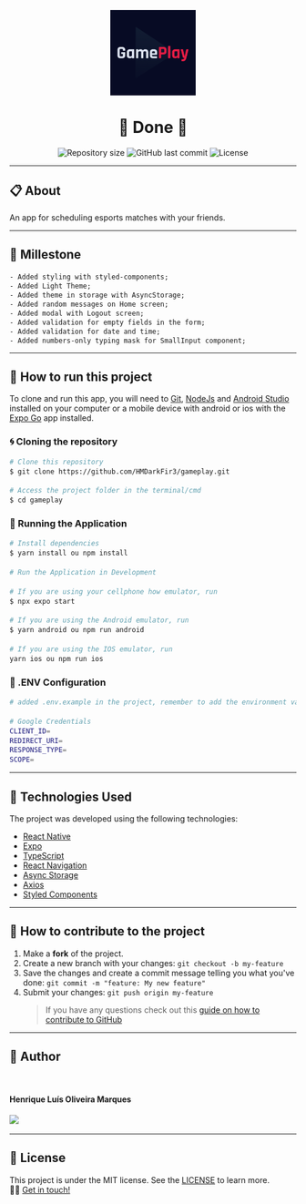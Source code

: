 <p align="center" >
  <img align="center" src="./assets/icon.png" width="150px;" />
</p>

<h1 align="center">
  🚀 Done 🚀
</h1>

<p align="center" >
  <img alt="Repository size" src="https://img.shields.io/github/repo-size/hmdarkfir3/gameplay?style=for-the-badge">
  
  <img alt="GitHub last commit" src="https://img.shields.io/github/last-commit/hmdarkfir3/gameplay?style=for-the-badge">
  
  <img alt="License" src="https://img.shields.io/badge/license-MIT-blue.svg?style=for-the-badge" />
</p>
  
---

## 📋 About

An app for scheduling esports matches with your friends.

---

## 🎉 Millestone
    
    - Added styling with styled-components;
    - Added Light Theme;
    - Added theme in storage with AsyncStorage;
    - Added random messages on Home screen;
    - Added modal with Logout screen;
    - Added validation for empty fields in the form;
    - Added validation for date and time;
    - Added numbers-only typing mask for SmallInput component;
    
---

## 📂 How to run this project

To clone and run this app, you will need to [Git](https://git-scm.com), [NodeJs](https://nodejs.org/en/) and [Android Studio](https://developer.android.com/studio) installed on your computer or a mobile device with android or ios with the [Expo Go](https://expo.dev/client) app installed.

### 🌀 Cloning the repository

```bash
# Clone this repository
$ git clone https://github.com/HMDarkFir3/gameplay.git

# Access the project folder in the terminal/cmd
$ cd gameplay
```

### 🎲 Running the Application

```bash
# Install dependencies
$ yarn install ou npm install

# Run the Application in Development

# If you are using your cellphone how emulator, run
$ npx expo start

# If you are using the Android emulator, run
$ yarn android ou npm run android

# If you are using the IOS emulator, run
yarn ios ou npm run ios
```

### 📁 .ENV Configuration 

```bash
# added .env.example in the project, remember to add the environment variables as per the example

# Google Credentials
CLIENT_ID=
REDIRECT_URI=
RESPONSE_TYPE=
SCOPE=
```

---

## 🚀 Technologies Used

The project was developed using the following technologies:

- [React Native](https://reactnative.dev)
- [Expo](https://docs.expo.io)
- [TypeScript](https://www.typescriptlang.org)
- [React Navigation](https://reactnavigation.org)
- [Async Storage](https://react-native-async-storage.github.io/async-storage/docs/install/)
- [Axios](https://github.com/axios/axios)
- [Styled Components](https://styled-components.com)

---

## 💪 How to contribute to the project

1. Make a **fork** of the project.
2. Create a new branch with your changes: `git checkout -b my-feature`
3. Save the changes and create a commit message telling you what you've done: `git commit -m "feature: My new feature"`
4. Submit your changes: `git push origin my-feature`
   > If you have any questions check out this [guide on how to contribute to GitHub](https://github.com/firstcontributions/first-contributions)

---

## 🧑 Author

<img style="border-radius: 50%;" src="https://github.com/HMDarkFir3.png" width="150px;" alt=""/>
 <h4>Henrique Luís Oliveira Marques</h4>

<p align="left">
  <a href="https://www.linkedin.com/in/henrique-luís-oliveira-marques-3406361a7/" target="_blank"><img src="https://img.shields.io/badge/LinkedIn-0077B5?style=for-the-badge&logo=linkedin&logoColor=white"></a>
<p>

---

## 📝 License

This project is under the MIT license. See the [LICENSE](./LICENSE) to learn more.
<br>
👋🏽 [Get in touch!](https://www.linkedin.com/in/henrique-luís-oliveira-marques-3406361a7/)
